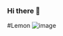 ### Hi there 👋
#Lemon
![image](https://user-images.githubusercontent.com/105376497/189693523-67f97475-2639-4fa8-bc5e-ecd0b6fbe3a9.png)

